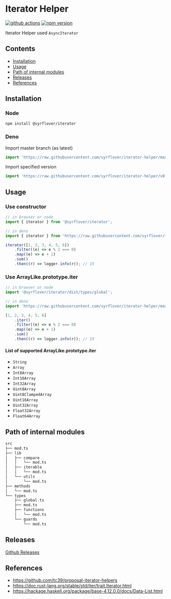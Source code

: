 # Iterator Helper

[![github actions](https://github.com/syrflover/iterator-helper/workflows/test/badge.svg)](https://github.com/syrflover/iterator-helper/actions?query=workflow%3Atest+)
[![npm version](https://img.shields.io/npm/v/@syrflover/iterator?label=npm%20version)](https://www.npmjs.com/package/@syrflover/iterator)

Iterator Helper used `AsyncIterator`

## Contents

- [Installation](#installation)
- [Usage](#usage)
- [Path of internal modules](#path-of-internal-modules)
- [Releases](#releases)
- [References](#references)

## Installation

### Node

```bash
npm install @syrflover/iterator
```

### Deno

Import master branch (as latest)

```typescript
import 'https://raw.githubusercontent.com/syrflover/iterator-helper/master/mod.ts';
```

Import specified version

```typescript
import 'https://raw.githubusercontent.com/syrflover/iterator-helper/v0.2.3/mod.ts';
```

## Usage

### Use constructor

```typescript
// in browser or node
import { iterator } from '@syrflover/iterator';

// in deno
import { iterator } from 'https://raw.githubusercontent.com/syrflover/iterator-helper/master/mod.ts';

iterator([1, 2, 3, 4, 5, 6])
    .filter((e) => e % 2 === 0)
    .map((e) => e + 1)
    .sum()
    .then((r) => logger.info(r)); // 15
```

### Use ArrayLike.prototype.iter

```typescript
// in browser or node
import '@syrflover/iterator/dist/types/global';

// in deno
import 'https://raw.githubusercontent.com/syrflover/iterator-helper/master/deno/types/global.ts';

[1, 2, 3, 4, 5, 6]
    .iter()
    .filter((e) => e % 2 === 0)
    .map((e) => e + 1)
    .sum()
    .then((r) => logger.info(r)); // 15
```

#### List of supported ArrayLike.prototype.iter

- `String`
- `Array`
- `Int8Array`
- `Int16Array`
- `Int32Array`
- `Uint8Array`
- `Uint8ClampedArray`
- `Uint16Array`
- `Uint32Array`
- `Float32Array`
- `Float64Array`

## Path of internal modules

```txt
src
├── mod.ts
├── lib
│   ├── compare
│   │   └── mod.ts
│   ├── iterable
│   │   └── mod.ts
│   └── utils
│       └── mod.ts
├── methods
│   └── mod.ts
└── types
    ├── global.ts
    ├── mod.ts
    ├── functions
    │   └── mod.ts
    └── guards
        └── mod.ts
```

## Releases

[Github Releases](https://github.com/syrflover/iterator-helper/releases)

## References

-   https://github.com/tc39/proposal-iterator-helpers
-   https://doc.rust-lang.org/stable/std/iter/trait.Iterator.html
-   https://hackage.haskell.org/package/base-4.12.0.0/docs/Data-List.html
